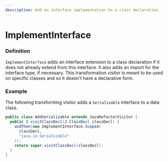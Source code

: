 ```yaml
---
description: Add an interface implementation to a class declaration.
---
```


# ImplementInterface

### Definition

`ImplementInterface` adds an interface extension to a class declaration if it does not already extend from this interface. It also adds an import for the interface type, if necessary. This transformation visitor is meant to be used on specific classes and so it doesn't have a declarative form.

### Example

The following transforming visitor adds a `Serializable` interface to a data class.

```java
public class AddSerializable extends JavaRefactorVisitor {
  public J visitClassDecl(J.ClassDecl classDecl) {
    andThen(new ImplementInterface.Scoped(
      classDecl,
      "java.io.Serializable"
    ));
    return super.visitClassDecl(classDecl);
  }
}
```

